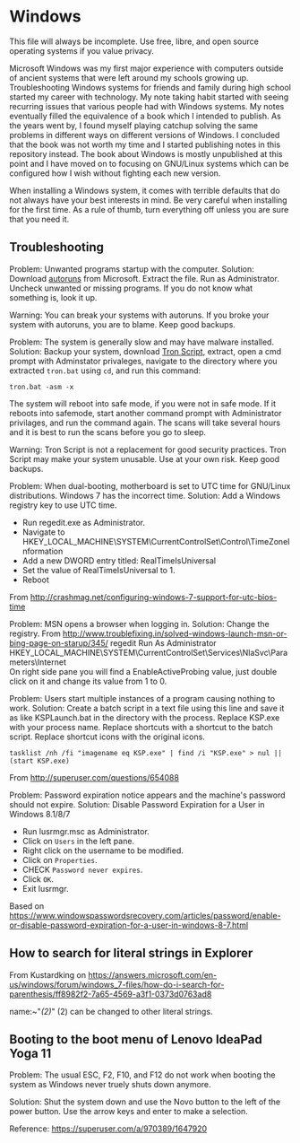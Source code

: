 # Windows

This file will always be incomplete.  Use free, libre, and open source operating
systems if you value privacy.

Microsoft Windows was my first major experience with computers outside of
ancient systems that were left around my schools growing up.  Troubleshooting
Windows systems for friends and family during high school started my career
with technology.  My note taking habit started with seeing recurring issues
that various people had with Windows systems.  My notes eventually filled the
equivalence of a book which I intended to publish.  As the years went by, I
found myself playing catchup solving the same problems in different ways on
different versions of Windows.  I concluded that the book was not worth my time
and I started publishing notes in this repository instead.  The book about
Windows is mostly unpublished at this point and I have moved on to focusing on
GNU/Linux systems which can be configured how I wish without fighting each new
version.

When installing a Windows system, it comes with terrible defaults that do not
always have your best interests in mind.  Be very careful when installing for
the first time.  As a rule of thumb, turn everything off unless you are sure
that you need it.

## Troubleshooting

Problem: Unwanted programs startup with the computer.
Solution: Download
[autoruns](https://docs.microsoft.com/en-us/sysinternals/downloads/autoruns)
from Microsoft.  Extract the file.  Run as Administrator.  Uncheck unwanted or
missing programs.  If you do not know what something is, look it up.

Warning: You can break your systems with autoruns.  If you broke your system
with autoruns, you are to blame.  Keep good backups.

Problem: The system is generally slow and may have malware installed.
Solution: Backup your system, download
[Tron Script](https://old.reddit.com/r/TronScript/), extract, open a cmd prompt
with Adminstator privaleges, navigate to the directory where you extracted
`tron.bat` using `cd`, and run this command:

```
tron.bat -asm -x
```

The system will reboot into safe mode, if you were not in safe mode.  If it
reboots into safemode, start another command prompt with Administrator
privilages, and run the command again.  The scans will take several hours and
it is best to run the scans before you go to sleep.

Warning: Tron Script is not a replacement for good security practices.  Tron
Script may make your system unusable.  Use at your own risk.  Keep good
backups.

Problem: When dual-booting, motherboard is set to UTC time for GNU/Linux
distributions.  Windows 7 has the incorrect time.
Solution: Add a Windows registry key to use UTC time.

- Run regedit.exe as Administrator.
- Navigate to HKEY_LOCAL_MACHINE\SYSTEM\CurrentControlSet\Control\TimeZoneInformation
- Add a new DWORD entry titled: RealTimeIsUniversal
- Set the value of RealTimeIsUniversal to 1.
- Reboot

From http://crashmag.net/configuring-windows-7-support-for-utc-bios-time

Problem: MSN opens a browser when logging in.
Solution: Change the registry.
From http://www.troublefixing.in/solved-windows-launch-msn-or-bing-page-on-starup/345/
regedit Run As Administrator
HKEY_LOCAL_MACHINE\SYSTEM\CurrentControlSet\Services\NlaSvc\Parameters\Internet\
On right side pane you will find a EnableActiveProbing value, just double click
on it and change its value from 1 to 0.

Problem: Users start multiple instances of a program causing nothing to work.
Solution: Create a batch script in a text file using this line and save it as
like KSPLaunch.bat in the directory with the process.  Replace KSP.exe with your
process name.  Replace shortcuts with a shortcut to the batch script.  Replace
shortcut icons with the original icons.

```
tasklist /nh /fi "imagename eq KSP.exe" | find /i "KSP.exe" > nul || (start KSP.exe)
```

From http://superuser.com/questions/654088

Problem: Password expiration notice appears and the machine's password should
not expire.
Solution: Disable Password Expiration for a User in Windows 8.1/8/7

- Run lusrmgr.msc as Administrator.
- Click on ```Users``` in the left pane.
- Right click on the username to be modified.
- Click on ```Properties```.
- CHECK ```Password never expires```.
- Click ```OK```.
- Exit lusrmgr.

Based on https://www.windowspasswordsrecovery.com/articles/password/enable-or-disable-password-expiration-for-a-user-in-windows-8-7.html


## How to search for literal strings in Explorer

From Kustardking on
https://answers.microsoft.com/en-us/windows/forum/windows_7-files/how-do-i-search-for-parenthesis/ff8982f2-7a65-4569-a3f1-0373d0763ad8

name:~"*(2)*"
(2) can be changed to other literal strings.

## Booting to the boot menu of Lenovo IdeaPad Yoga 11

Problem: The usual ESC, F2, F10, and F12 do not work when booting the system as Windows never truely shuts down anymore.

Solution: Shut the system down and use the Novo button to the left of the power button.  Use the arrow keys and enter to make a selection.

Reference: https://superuser.com/a/970389/1647920
